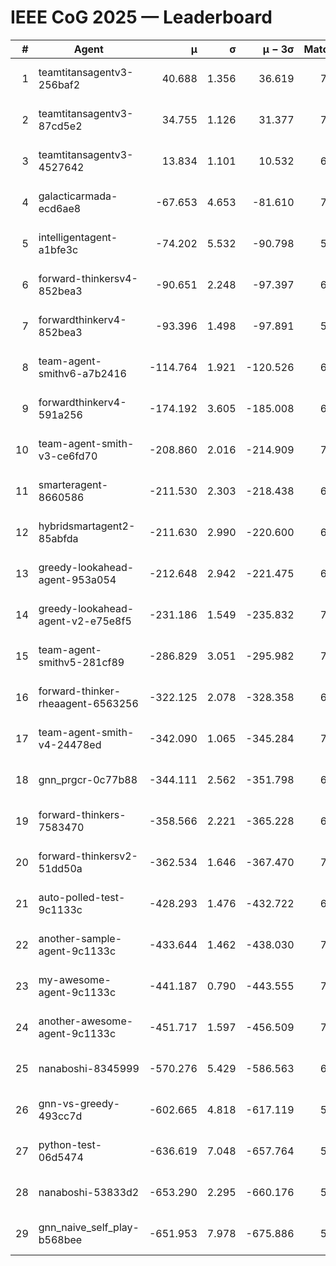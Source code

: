 # IEEE CoG 2025 — Leaderboard

| # | Agent | μ | σ | μ − 3σ | Matches | Updated |
|---:|---|---:|---:|---:|---:|---|
| 1 | teamtitansagentv3-256baf2 | 40.688 | 1.356 | 36.619 | 7266 | 2025-08-19 19:09 |
| 2 | teamtitansagentv3-87cd5e2 | 34.755 | 1.126 | 31.377 | 7412 | 2025-08-19 19:09 |
| 3 | teamtitansagentv3-4527642 | 13.834 | 1.101 | 10.532 | 6794 | 2025-08-19 19:09 |
| 4 | galacticarmada-ecd6ae8 | -67.653 | 4.653 | -81.610 | 7140 | 2025-08-19 19:09 |
| 5 | intelligentagent-a1bfe3c | -74.202 | 5.532 | -90.798 | 5821 | 2025-08-19 19:09 |
| 6 | forward-thinkersv4-852bea3 | -90.651 | 2.248 | -97.397 | 6186 | 2025-08-19 19:09 |
| 7 | forwardthinkerv4-852bea3 | -93.396 | 1.498 | -97.891 | 5780 | 2025-08-19 19:09 |
| 8 | team-agent-smithv6-a7b2416 | -114.764 | 1.921 | -120.526 | 6860 | 2025-08-19 19:09 |
| 9 | forwardthinkerv4-591a256 | -174.192 | 3.605 | -185.008 | 6470 | 2025-08-19 19:09 |
| 10 | team-agent-smith-v3-ce6fd70 | -208.860 | 2.016 | -214.909 | 7782 | 2025-08-19 19:09 |
| 11 | smarteragent-8660586 | -211.530 | 2.303 | -218.438 | 6095 | 2025-08-19 19:09 |
| 12 | hybridsmartagent2-85abfda | -211.630 | 2.990 | -220.600 | 6620 | 2025-08-19 19:09 |
| 13 | greedy-lookahead-agent-953a054 | -212.648 | 2.942 | -221.475 | 6896 | 2025-08-19 19:09 |
| 14 | greedy-lookahead-agent-v2-e75e8f5 | -231.186 | 1.549 | -235.832 | 7096 | 2025-08-19 19:09 |
| 15 | team-agent-smithv5-281cf89 | -286.829 | 3.051 | -295.982 | 7400 | 2025-08-19 19:09 |
| 16 | forward-thinker-rheaagent-6563256 | -322.125 | 2.078 | -328.358 | 6680 | 2025-08-19 19:09 |
| 17 | team-agent-smith-v4-24478ed | -342.090 | 1.065 | -345.284 | 7402 | 2025-08-19 19:09 |
| 18 | gnn_prgcr-0c77b88 | -344.111 | 2.562 | -351.798 | 6630 | 2025-08-19 19:09 |
| 19 | forward-thinkers-7583470 | -358.566 | 2.221 | -365.228 | 6500 | 2025-08-19 19:09 |
| 20 | forward-thinkersv2-51dd50a | -362.534 | 1.646 | -367.470 | 7360 | 2025-08-19 19:09 |
| 21 | auto-polled-test-9c1133c | -428.293 | 1.476 | -432.722 | 6780 | 2025-08-19 19:09 |
| 22 | another-sample-agent-9c1133c | -433.644 | 1.462 | -438.030 | 7040 | 2025-08-19 19:09 |
| 23 | my-awesome-agent-9c1133c | -441.187 | 0.790 | -443.555 | 7580 | 2025-08-19 19:09 |
| 24 | another-awesome-agent-9c1133c | -451.717 | 1.597 | -456.509 | 7660 | 2025-08-19 19:09 |
| 25 | nanaboshi-8345999 | -570.276 | 5.429 | -586.563 | 6240 | 2025-08-19 19:09 |
| 26 | gnn-vs-greedy-493cc7d | -602.665 | 4.818 | -617.119 | 5760 | 2025-08-19 19:09 |
| 27 | python-test-06d5474 | -636.619 | 7.048 | -657.764 | 5630 | 2025-08-19 19:09 |
| 28 | nanaboshi-53833d2 | -653.290 | 2.295 | -660.176 | 5400 | 2025-08-19 19:09 |
| 29 | gnn_naive_self_play-b568bee | -651.953 | 7.978 | -675.886 | 5900 | 2025-08-19 19:09 |
